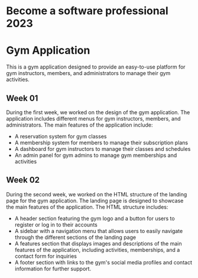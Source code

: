 # Become a software professional 2023
# Gym Application

This is a gym application designed to provide an easy-to-use platform for gym instructors, members, and administrators to manage their gym activities.

## Week 01

During the first week, we worked on the design of the gym application. The application includes different menus for gym instructors, members, and administrators. The main features of the application include:

- A reservation system for gym classes
- A membership system for members to manage their subscription plans
- A dashboard for gym instructors to manage their classes and schedules
- An admin panel for gym admins to manage gym memberships and activities

## Week 02

During the second week, we worked on the HTML structure of the landing page for the gym application. The landing page is designed to showcase the main features of the application. The HTML structure includes:

- A header section featuring the gym logo and a button for users to register or log in to their accounts
- A sidebar with a navigation menu that allows users to easily navigate through the different sections of the landing page
- A features section that displays images and descriptions of the main features of the application, including activities, memberships, and a contact form for inquiries
- A footer section with links to the gym's social media profiles and contact information for further support.

